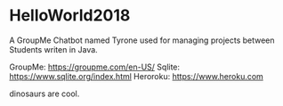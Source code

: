 # HelloWorld2018

A GroupMe Chatbot named Tyrone used for managing projects between Students writen in Java.




GroupMe: https://groupme.com/en-US/
Sqlite: https://www.sqlite.org/index.html
Heroroku: https://www.heroku.com

dinosaurs are cool.
